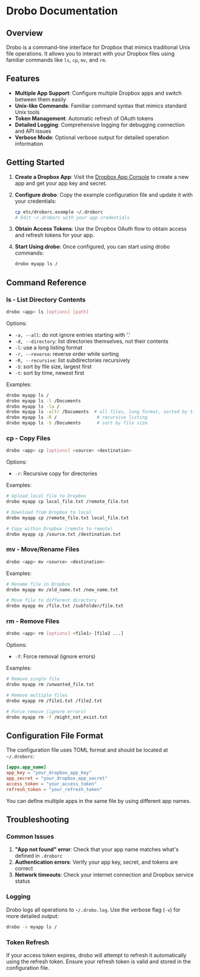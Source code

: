# Drobo Documentation

## Overview

Drobo is a command-line interface for Dropbox that mimics traditional Unix file operations. It allows you to interact with your Dropbox files using familiar commands like `ls`, `cp`, `mv`, and `rm`.

## Features

- **Multiple App Support**: Configure multiple Dropbox apps and switch between them easily
- **Unix-like Commands**: Familiar command syntax that mimics standard Unix tools
- **Token Management**: Automatic refresh of OAuth tokens
- **Detailed Logging**: Comprehensive logging for debugging connection and API issues
- **Verbose Mode**: Optional verbose output for detailed operation information

## Getting Started

1. **Create a Dropbox App**: Visit the [Dropbox App Console](https://www.dropbox.com/developers/apps) to create a new app and get your app key and secret.

2. **Configure drobo**: Copy the example configuration file and update it with your credentials:
   ```bash
   cp etc/droborc.example ~/.droborc
   # Edit ~/.droborc with your app credentials
   ```

3. **Obtain Access Tokens**: Use the Dropbox OAuth flow to obtain access and refresh tokens for your app.

4. **Start Using drobo**: Once configured, you can start using drobo commands:
   ```bash
   drobo myapp ls /
   ```

## Command Reference

### ls - List Directory Contents

```bash
drobo <app> ls [options] [path]
```

Options:
- `-a, --all`: do not ignore entries starting with '.'
- `-d, --directory`: list directories themselves, not their contents
- `-l`: use a long listing format
- `-r, --reverse`: reverse order while sorting
- `-R, --recursive`: list subdirectories recursively
- `-S`: sort by file size, largest first
- `-t`: sort by time, newest first

Examples:
```bash
drobo myapp ls /
drobo myapp ls -l /Documents
drobo myapp ls -la /
drobo myapp ls -altr /Documents  # all files, long format, sorted by time, reversed
drobo myapp ls -R /               # recursive listing
drobo myapp ls -S /Documents      # sort by file size
```

### cp - Copy Files

```bash
drobo <app> cp [options] <source> <destination>
```

Options:
- `-r`: Recursive copy for directories

Examples:
```bash
# Upload local file to Dropbox
drobo myapp cp local_file.txt /remote_file.txt

# Download from Dropbox to local
drobo myapp cp /remote_file.txt local_file.txt

# Copy within Dropbox (remote to remote)
drobo myapp cp /source.txt /destination.txt
```

### mv - Move/Rename Files

```bash
drobo <app> mv <source> <destination>
```

Examples:
```bash
# Rename file in Dropbox
drobo myapp mv /old_name.txt /new_name.txt

# Move file to different directory
drobo myapp mv /file.txt /subfolder/file.txt
```

### rm - Remove Files

```bash
drobo <app> rm [options] <file1> [file2 ...]
```

Options:
- `-f`: Force removal (ignore errors)

Examples:
```bash
# Remove single file
drobo myapp rm /unwanted_file.txt

# Remove multiple files
drobo myapp rm /file1.txt /file2.txt

# Force remove (ignore errors)
drobo myapp rm -f /might_not_exist.txt
```

## Configuration File Format

The configuration file uses TOML format and should be located at `~/.droborc`:

```toml
[apps.app_name]
app_key = "your_dropbox_app_key"
app_secret = "your_dropbox_app_secret"
access_token = "your_access_token"
refresh_token = "your_refresh_token"
```

You can define multiple apps in the same file by using different app names.

## Troubleshooting

### Common Issues

1. **"App not found" error**: Check that your app name matches what's defined in `.droborc`
2. **Authentication errors**: Verify your app key, secret, and tokens are correct
3. **Network timeouts**: Check your internet connection and Dropbox service status

### Logging

Drobo logs all operations to `~/.drobo.log`. Use the verbose flag (`-v`) for more detailed output:

```bash
drobo -v myapp ls /
```

### Token Refresh

If your access token expires, drobo will attempt to refresh it automatically using the refresh token. Ensure your refresh token is valid and stored in the configuration file.
